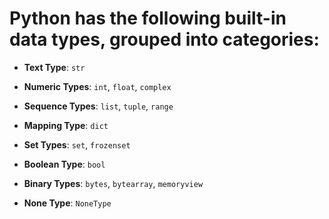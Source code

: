 # Python has the following built-in data types, grouped into categories:

- **Text Type**: `str`

- **Numeric Types**: `int`, `float`, `complex`

- **Sequence Types**: `list`, `tuple`, `range`

- **Mapping Type**: `dict`

- **Set Types**: `set`, `frozenset`

- **Boolean Type**: `bool`

- **Binary Types**: `bytes`, `bytearray`, `memoryview`

- **None Type**: `NoneType`
